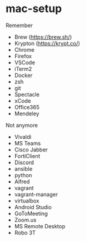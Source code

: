 # mac-setup

Remember

- Brew (https://brew.sh/)
- Krypton (https://krypt.co/)
- Chrome 
- Firefox 
- VSCode 
- iTerm2 
- Docker 
- zsh 
- git 
- Spectacle  
- xCode 
- Office365 
- Mendeley

Not anymore

- Vivaldi
- MS Teams
- Cisco Jabber
- FortiClient
- Discord
- ansible
- python
- Alfred
- vagrant
- vagrant-manager
- virtualbox
- Android Studio
- GoToMeeting
- Zoom.us
- MS Remote Desktop
- Robo 3T

